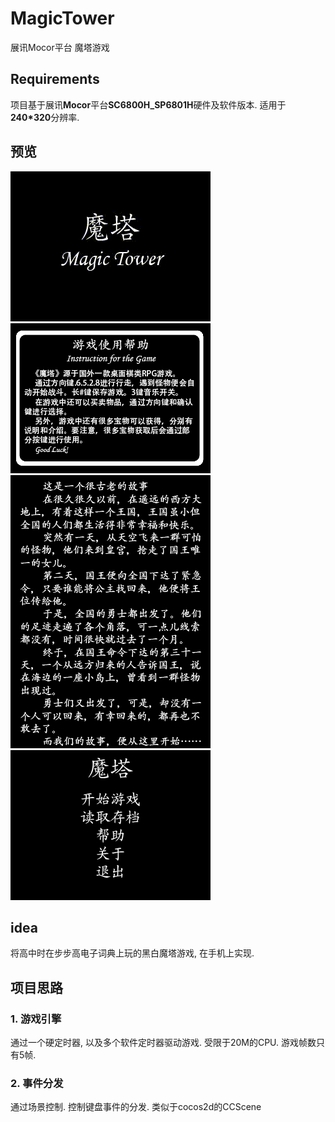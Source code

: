 # MagicTower
展讯Mocor平台 魔塔游戏
<br>

## Requirements
项目基于展讯**Mocor**平台**SC6800H_SP6801H**硬件及软件版本. 适用于**240*320**分辨率.


## 预览
![预览](video.gif)
![预览](MMI_RES_DEFAULT/IMAG/game_help.bmp)
![预览](MMI_RES_DEFAULT/IMAG/game_instruction.bmp)
![预览](MMI_RES_DEFAULT/IMAG/game_start_menu.bmp)


## idea
将高中时在步步高电子词典上玩的黑白魔塔游戏, 在手机上实现.



## 项目思路

### 1. 游戏引擎

   通过一个硬定时器, 以及多个软件定时器驱动游戏. 受限于20M的CPU. 游戏帧数只有5帧.

### 2. 事件分发

   通过场景控制. 控制键盘事件的分发. 类似于cocos2d的CCScene
